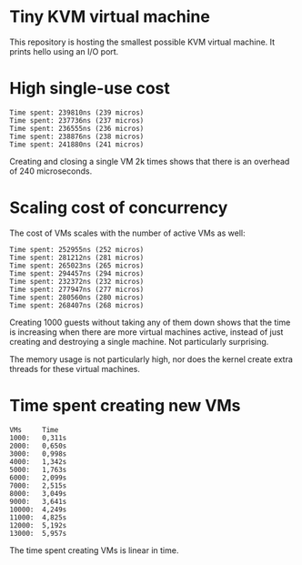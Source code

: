Tiny KVM virtual machine
==============

This repository is hosting the smallest possible KVM virtual machine.
It prints hello using an I/O port.


High single-use cost
==============

```
Time spent: 239810ns (239 micros)
Time spent: 237736ns (237 micros)
Time spent: 236555ns (236 micros)
Time spent: 238876ns (238 micros)
Time spent: 241880ns (241 micros)
```
Creating and closing a single VM 2k times shows that there is an overhead of 240 microseconds.


Scaling cost of concurrency
================

The cost of VMs scales with the number of active VMs as well:
```
Time spent: 252955ns (252 micros)
Time spent: 281212ns (281 micros)
Time spent: 265023ns (265 micros)
Time spent: 294457ns (294 micros)
Time spent: 232372ns (232 micros)
Time spent: 277947ns (277 micros)
Time spent: 280560ns (280 micros)
Time spent: 268407ns (268 micros)
```

Creating 1000 guests without taking any of them down shows that the time is increasing when there are more virtual machines active, instead of just creating and destroying a single machine. Not particularly surprising.

The memory usage is not particularly high, nor does the kernel create extra threads for these virtual machines.


Time spent creating new VMs
==================

```
VMs     Time
1000:   0,311s
2000:   0,650s
3000:   0,998s
4000:   1,342s
5000:   1,763s
6000:   2,099s
7000:   2,515s
8000:   3,049s
9000:   3,641s
10000:  4,249s
11000:  4,825s
12000:  5,192s
13000:  5,957s
```

The time spent creating VMs is linear in time.
